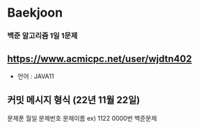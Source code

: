 # Baekjoon
### 백준 알고리즘 1일 1문제   
## https://www.acmicpc.net/user/wjdtn402   
- 언어 : JAVA11

## 커밋 메시지 형식 (22년 11월 22일)
문제푼 월일  문제번호  문제이름
ex) 1122 0000번 백준문제
